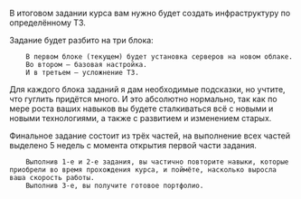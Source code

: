 В итоговом задании курса вам нужно будет создать инфраструктуру по определённому ТЗ.

Задание будет разбито на три блока:

        В первом блоке (текущем) будет установка серверов на новом облаке.
        Во втором — базовая настройка.
        И в третьем — усложнение ТЗ.

Для каждого блока заданий я дам необходимые подсказки, но учтите, что гуглить придётся много. 
И это абсолютно нормально, так как по мере роста ваших навыков вы будете сталкиваться всё с новыми и новыми технологиями, а также с развитием и изменением старых.

Финальное задание состоит из трёх частей, на выполнение всех частей выделено 5 недель с момента открытия первой части задания.

        Выполнив 1-е и 2-е задания, вы частично повторите навыки, которые приобрели во время прохождения курса, и поймёте, насколько выросла ваша скорость работы.
        Выполнив 3-е, вы получите готовое портфолио.
